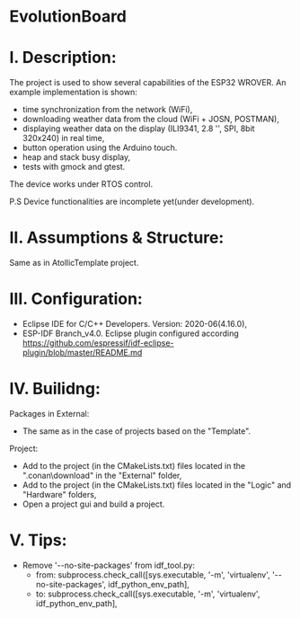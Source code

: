 # EvolutionBoard

# I. Description:
The project is used to show several capabilities of the ESP32 WROVER.
An example implementation is shown:
- time synchronization from the network (WiFi),
- downloading weather data from the cloud (WiFi + JOSN, POSTMAN),
- displaying weather data on the display (ILI9341, 2.8 '', SPI, 8bit 320x240) in real time,
- button operation using the Arduino touch.
- heap and stack busy display,
- tests with gmock and gtest.

The device works under RTOS control.

P.S
Device functionalities are incomplete yet(under development).

# II. Assumptions & Structure:
Same as in AtollicTemplate project.

# III. Configuration:

- Eclipse IDE for C/C++ Developers. Version: 2020-06(4.16.0),
- ESP-IDF Branch_v4.0. Eclipse plugin configured according https://github.com/espressif/idf-eclipse-plugin/blob/master/README.md

# IV. Builidng:

Packages in External:
- The same as in the case of projects based on the "Template".

Project:
- Add to the project (in the CMakeLists.txt) files located in the ".conan\download" in the "External" folder,
- Add to the project (in the CMakeLists.txt) files located in the "Logic" and "Hardware" folders,
- Open a project gui and build a project.

# V. Tips:
- Remove '--no-site-packages' from idf_tool.py:
  - from: subprocess.check_call([sys.executable, '-m', 'virtualenv', '--no-site-packages', idf_python_env_path],
  - to:   subprocess.check_call([sys.executable, '-m', 'virtualenv', idf_python_env_path],